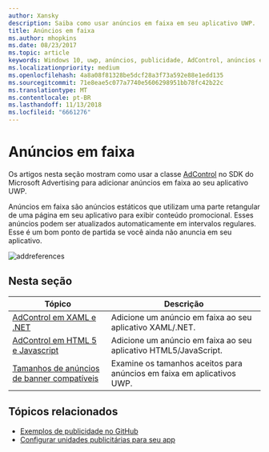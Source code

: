 ```yaml
---
author: Xansky
description: Saiba como usar anúncios em faixa em seu aplicativo UWP.
title: Anúncios em faixa
ms.author: mhopkins
ms.date: 08/23/2017
ms.topic: article
keywords: Windows 10, uwp, anúncios, publicidade, AdControl, anúncios em faixa
ms.localizationpriority: medium
ms.openlocfilehash: 4a8a08f81328be5dcf28a3f73a592e88e1edd135
ms.sourcegitcommit: 71e8eae5c077a7740e5606298951bb78fc42b22c
ms.translationtype: MT
ms.contentlocale: pt-BR
ms.lasthandoff: 11/13/2018
ms.locfileid: "6661276"
---
```

# <a name="banner-ads"></a>Anúncios em faixa

Os artigos nesta seção mostram como usar a classe [AdControl](https://docs.microsoft.com/uwp/api/microsoft.advertising.winrt.ui.adcontrol) no SDK do Microsoft Advertising para adicionar anúncios em faixa ao seu aplicativo UWP.

Anúncios em faixa são anúncios estáticos que utilizam uma parte retangular de uma página em seu aplicativo para exibir conteúdo promocional. Esses anúncios podem ser atualizados automaticamente em intervalos regulares. Esse é um bom ponto de partida se você ainda não anuncia em seu aplicativo.

![addreferences](images/banner-ad.png)

## <a name="in-this-section"></a>Nesta seção

|  Tópico    | Descrição |               
|----------|-------|
| [AdControl em XAML e .NET](adcontrol-in-xaml-and--net.md)     | Adicione um anúncio em faixa ao seu aplicativo XAML/.NET.        |
| [AdControl em HTML 5 e Javascript](adcontrol-in-html-5-and-javascript.md)     | Adicione um anúncio em faixa ao seu aplicativo HTML5/JavaScript.        |
| [Tamanhos de anúncios de banner compatíveis](supported-ad-sizes-for-banner-ads.md)    |  Examine os tamanhos aceitos para anúncios em faixa em aplicativos UWP.        |


## <a name="related-topics"></a>Tópicos relacionados

* [Exemplos de publicidade no GitHub](http://aka.ms/githubads)
* [Configurar unidades publicitárias para seu app](set-up-ad-units-in-your-app.md)
